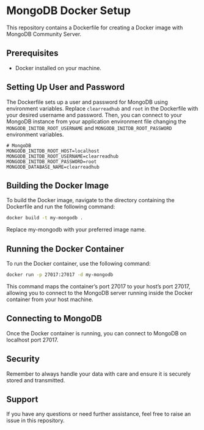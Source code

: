 # MongoDB Docker Setup

This repository contains a Dockerfile for creating a Docker image with MongoDB Community Server.

## Prerequisites

- Docker installed on your machine.

## Setting Up User and Password
The Dockerfile sets up a user and password for MongoDB using environment variables. Replace `clearreadhub` and `root` in the Dockerfile with your desired username and password.
Then, you can connect to your MongoDB instance from your application environment file changing the `MONGODB_INITDB_ROOT_USERNAME` and `MONGODB_INITDB_ROOT_PASSWORD` environment variables.

```dotenv
# MongoDB
MONGODB_INITDB_ROOT_HOST=localhost
MONGODB_INITDB_ROOT_USERNAME=clearreadhub
MONGODB_INITDB_ROOT_PASSWORD=root
MONGODB_DATABASE_NAME=clearreadhub
```

## Building the Docker Image

To build the Docker image, navigate to the directory containing the Dockerfile and run the following command:

```bash
docker build -t my-mongodb .
```
Replace my-mongodb with your preferred image name.

## Running the Docker Container
To run the Docker container, use the following command:
```bash
docker run -p 27017:27017 -d my-mongodb
```
This command maps the container’s port 27017 to your host’s port 27017, allowing you to connect to the MongoDB server running inside the Docker container from your host machine.

## Connecting to MongoDB
Once the Docker container is running, you can connect to MongoDB on localhost port 27017.

## Security
Remember to always handle your data with care and ensure it is securely stored and transmitted.

## Support
If you have any questions or need further assistance, feel free to raise an issue in this repository.